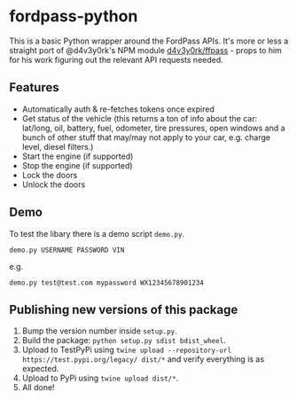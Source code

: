 # fordpass-python

This is a basic Python wrapper around the FordPass APIs. It's more or less a straight port of @d4v3y0rk's NPM module [d4v3y0rk/ffpass](https://github.com/d4v3y0rk/ffpass-module) - props to him for his work figuring out the relevant API requests needed.

## Features

* Automatically auth & re-fetches tokens once expired
* Get status of the vehicle (this returns a ton of info about the car: lat/long, oil, battery, fuel, odometer, tire pressures, open windows and a bunch of other stuff that may/may not apply to your car, e.g. charge level, diesel filters.)
* Start the engine (if supported)
* Stop the engine (if supported)
* Lock the doors
* Unlock the doors

## Demo

To test the libary there is a demo script `demo.py`.

```
demo.py USERNAME PASSWORD VIN
```

e.g.

```
demo.py test@test.com mypassword WX12345678901234
```

## Publishing new versions of this package

1. Bump the version number inside `setup.py`.
2. Build the package: `python setup.py sdist bdist_wheel`.
3. Upload to TestPyPi using `twine upload --repository-url https://test.pypi.org/legacy/ dist/*` and verify everything is as expected.
4. Upload to PyPi using `twine upload dist/*`.
5. All done!